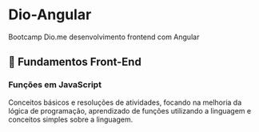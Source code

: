 # Dio-Angular
Bootcamp Dio.me desenvolvimento frontend com Angular

## 🐣 Fundamentos Front-End 

### Funções em JavaScript
Conceitos básicos e resoluções de atividades, focando na melhoria da lógica de programação, aprendizado de funções utilizando a linguagem e conceitos simples sobre a linguagem.



